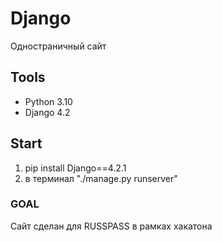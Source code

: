 # Django 

Одностраничный сайт 

## Tools

  - Python 3.10
  - Django 4.2


## Start

1) pip install Django==4.2.1
2) в терминал "./manage.py runserver"

### GOAL

Сайт сделан для RUSSPASS в рамках хакатона 
